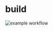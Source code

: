 # build
![example workflow](https://github.com/Fancia96/TAU2_2/actions/workflows/action.yml/badge.svg)
